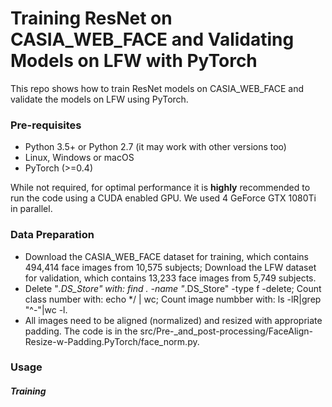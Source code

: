 # Training ResNet on CASIA_WEB_FACE and Validating Models on LFW with PyTorch

This repo shows how to train ResNet models on CASIA_WEB_FACE and validate the models on LFW using PyTorch.

### Pre-requisites

* Python 3.5+ or Python 2.7 (it may work with other versions too)
* Linux, Windows or macOS
* PyTorch (>=0.4)

While not required, for optimal performance it is **highly** recommended to run the code using a CUDA enabled GPU. We used 4 GeForce GTX 1080Ti in parallel.

### Data Preparation

* Download the CASIA_WEB_FACE dataset for training, which contains 494,414 face images from 10,575 subjects; Download the LFW dataset for validation, which contains 13,233 face images from 5,749 subjects.
* Delete "*.DS_Store" with: find . -name "*.DS_Store" -type f -delete; Count class number with: echo */ | wc; Count image numbber with: ls -lR|grep "^-"|wc -l.
* All images need to be aligned (normalized) and resized with appropriate padding. The code is in the src/Pre-_and_post-processing/FaceAlign-Resize-w-Padding.PyTorch/face_norm.py.

### Usage

##### Training 

